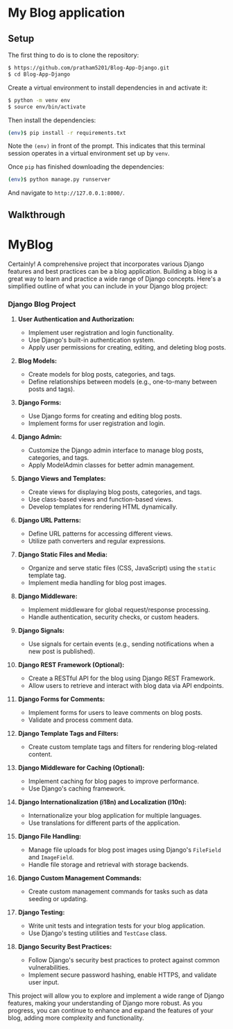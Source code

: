 # My Blog application

## Setup

The first thing to do is to clone the repository:

```sh
$ https://github.com/pratham5201/Blog-App-Django.git
$ cd Blog-App-Django
```

Create a virtual environment to install dependencies in and activate it:

```sh
$ python -m venv env
$ source env/bin/activate
```

Then install the dependencies:

```sh
(env)$ pip install -r requirements.txt
```
Note the `(env)` in front of the prompt. This indicates that this terminal
session operates in a virtual environment set up by `venv`.

Once `pip` has finished downloading the dependencies:
```sh
(env)$ python manage.py runserver
```
And navigate to `http://127.0.0.1:8000/`.

## Walkthrough

# MyBlog

Certainly! A comprehensive project that incorporates various Django features and best practices can be a blog application. Building a blog is a great way to learn and practice a wide range of Django concepts. Here's a simplified outline of what you can include in your Django blog project:

### Django Blog Project

1. **User Authentication and Authorization:**
   - Implement user registration and login functionality.
   - Use Django's built-in authentication system.
   - Apply user permissions for creating, editing, and deleting blog posts.

2. **Blog Models:**
   - Create models for blog posts, categories, and tags.
   - Define relationships between models (e.g., one-to-many between posts and tags).

3. **Django Forms:**
   - Use Django forms for creating and editing blog posts.
   - Implement forms for user registration and login.

4. **Django Admin:**
   - Customize the Django admin interface to manage blog posts, categories, and tags.
   - Apply ModelAdmin classes for better admin management.

5. **Django Views and Templates:**
   - Create views for displaying blog posts, categories, and tags.
   - Use class-based views and function-based views.
   - Develop templates for rendering HTML dynamically.

6. **Django URL Patterns:**
   - Define URL patterns for accessing different views.
   - Utilize path converters and regular expressions.

7. **Django Static Files and Media:**
   - Organize and serve static files (CSS, JavaScript) using the `static` template tag.
   - Implement media handling for blog post images.

8. **Django Middleware:**
   - Implement middleware for global request/response processing.
   - Handle authentication, security checks, or custom headers.

9. **Django Signals:**
   - Use signals for certain events (e.g., sending notifications when a new post is published).

10. **Django REST Framework (Optional):**
    - Create a RESTful API for the blog using Django REST Framework.
    - Allow users to retrieve and interact with blog data via API endpoints.

11. **Django Forms for Comments:**
    - Implement forms for users to leave comments on blog posts.
    - Validate and process comment data.

12. **Django Template Tags and Filters:**
    - Create custom template tags and filters for rendering blog-related content.

13. **Django Middleware for Caching (Optional):**
    - Implement caching for blog pages to improve performance.
    - Use Django's caching framework.

14. **Django Internationalization (i18n) and Localization (l10n):**
    - Internationalize your blog application for multiple languages.
    - Use translations for different parts of the application.

15. **Django File Handling:**
    - Manage file uploads for blog post images using Django's `FileField` and `ImageField`.
    - Handle file storage and retrieval with storage backends.

16. **Django Custom Management Commands:**
    - Create custom management commands for tasks such as data seeding or updating.

17. **Django Testing:**
    - Write unit tests and integration tests for your blog application.
    - Use Django's testing utilities and `TestCase` class.

18. **Django Security Best Practices:**
    - Follow Django's security best practices to protect against common vulnerabilities.
    - Implement secure password hashing, enable HTTPS, and validate user input.

This project will allow you to explore and implement a wide range of Django features, making your understanding of Django more robust. As you progress, you can continue to enhance and expand the features of your blog, adding more complexity and functionality.